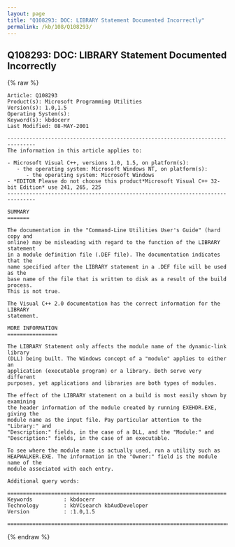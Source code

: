 ```yaml
---
layout: page
title: "Q108293: DOC: LIBRARY Statement Documented Incorrectly"
permalink: /kb/108/Q108293/
---
```


## Q108293: DOC: LIBRARY Statement Documented Incorrectly

{% raw %}

	Article: Q108293
	Product(s): Microsoft Programming Utilities
	Version(s): 1.0,1.5
	Operating System(s): 
	Keyword(s): kbdocerr
	Last Modified: 08-MAY-2001
	
	-------------------------------------------------------------------------------
	The information in this article applies to:
	
	- Microsoft Visual C++, versions 1.0, 1.5, on platform(s):
	   - the operating system: Microsoft Windows NT, on platform(s):
	      - the operating system: Microsoft Windows 
	- *EDITOR Please do not choose this product*Microsoft Visual C++ 32-bit Edition* use 241, 265, 225 
	-------------------------------------------------------------------------------
	
	SUMMARY
	=======
	
	The documentation in the "Command-Line Utilities User's Guide" (hard copy and
	online) may be misleading with regard to the function of the LIBRARY statement
	in a module definition file (.DEF file). The documentation indicates that the
	name specified after the LIBRARY statement in a .DEF file will be used as the
	base name of the file that is written to disk as a result of the build process.
	This is not true.
	
	The Visual C++ 2.0 documentation has the correct information for the LIBRARY
	statement.
	
	MORE INFORMATION
	================
	
	The LIBRARY Statement only affects the module name of the dynamic-link library
	(DLL) being built. The Windows concept of a "module" applies to either an
	application (executable program) or a library. Both serve very different
	purposes, yet applications and libraries are both types of modules.
	
	The effect of the LIBRARY statement on a build is most easily shown by examining
	the header information of the module created by running EXEHDR.EXE, giving the
	module name as the input file. Pay particular attention to the "Library:" and
	"Description:" fields, in the case of a DLL, and the "Module:" and
	"Description:" fields, in the case of an executable.
	
	To see where the module name is actually used, run a utility such as
	HEAPWALKER.EXE. The information in the "Owner:" field is the module name of the
	module associated with each entry.
	
	Additional query words:
	
	======================================================================
	Keywords          : kbdocerr 
	Technology        : kbVCsearch kbAudDeveloper
	Version           : :1.0,1.5
	
	=============================================================================
	

{% endraw %}
